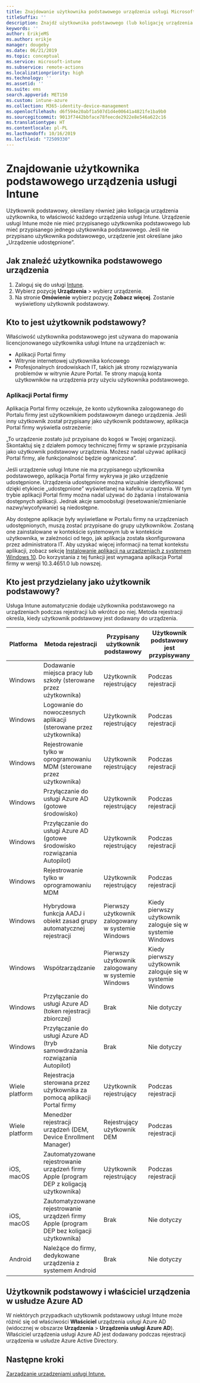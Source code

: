 ```yaml
---
title: Znajdowanie użytkownika podstawowego urządzenia usługi Microsoft Intune.
titleSuffix: ''
description: Znajdź użytkownika podstawowego (lub koligację urządzenia użytkownika) urządzenia usługi Intune.
keywords: ''
author: ErikjeMS
ms.author: erikje
manager: dougeby
ms.date: 06/21/2019
ms.topic: conceptual
ms.service: microsoft-intune
ms.subservice: remote-actions
ms.localizationpriority: high
ms.technology: ''
ms.assetid: ''
ms.suite: ems
search.appverid: MET150
ms.custom: intune-azure
ms.collection: M365-identity-device-management
ms.openlocfilehash: d6f594e20abf1a507d1d4e00641a4821fe1ba9b0
ms.sourcegitcommit: 9013f7442bbface78feecde2922e8e546a622c16
ms.translationtype: HT
ms.contentlocale: pl-PL
ms.lasthandoff: 10/16/2019
ms.locfileid: "72509330"
---
```

# <a name="find-the-primary-user-of-an-intune-device"></a>Znajdowanie użytkownika podstawowego urządzenia usługi Intune

Użytkownik podstawowy, określany również jako koligacja urządzenia użytkownika, to właściwość każdego urządzenia usługi Intune. Urządzenie usługi Intune może nie mieć przypisanego użytkownika podstawowego lub mieć przypisanego jednego użytkownika podstawowego. Jeśli nie przypisano użytkownika podstawowego, urządzenie jest określane jako „Urządzenie udostępnione”.

## <a name="how-to-find-a-devices-primary-user"></a>Jak znaleźć użytkownika podstawowego urządzenia

1. Zaloguj się do usługi [Intune](https://go.microsoft.com/fwlink/?linkid=2090973).
2. Wybierz pozycję **Urządzenia** > wybierz urządzenie.
3. Na stronie **Omówienie** wybierz pozycję **Zobacz więcej**. Zostanie wyświetlony użytkownik podstawowy.

## <a name="what-is-the-primary-user"></a>Kto to jest użytkownik podstawowy?
Właściwość użytkownika podstawowego jest używana do mapowania licencjonowanego użytkownika usługi Intune na urządzeniach w:
- Aplikacji Portal firmy
- Witrynie internetowej użytkownika końcowego
- Profesjonalnych środowiskach IT, takich jak strony rozwiązywania problemów w witrynie Azure Portal. Te strony mapują konta użytkowników na urządzenia przy użyciu użytkownika podstawowego.    

### <a name="company-portal-app"></a>Aplikacji Portal firmy
Aplikacja Portal firmy oczekuje, że konto użytkownika zalogowanego do Portalu firmy jest użytkownikiem podstawowym danego urządzenia. Jeśli inny użytkownik został przypisany jako użytkownik podstawowy, aplikacja Portal firmy wyświetla ostrzeżenie:

„To urządzenie zostało już przypisane do kogoś w Twojej organizacji. Skontaktuj się z działem pomocy technicznej firmy w sprawie przypisania jako użytkownik podstawowy urządzenia. Możesz nadal używać aplikacji Portal firmy, ale funkcjonalność będzie ograniczona”.

Jeśli urządzenie usługi Intune nie ma przypisanego użytkownika podstawowego, aplikacja Portal firmy wykrywa je jako urządzenie udostępnione. Urządzenia udostępnione można wizualnie identyfikować dzięki etykiecie „udostępnione” wyświetlanej na kafelku urządzenia. W tym trybie aplikacji Portal firmy można nadal używać do żądania i instalowania dostępnych aplikacji. Jednak akcje samoobsługi (resetowanie/zmienianie nazwy/wycofywanie) są niedostępne.  

Aby dostępne aplikacje były wyświetlane w Portalu firmy na urządzeniach udostępnionych, muszą zostać przypisane do grupy użytkowników. Zostaną one zainstalowane w kontekście systemowym lub w kontekście użytkownika, w zależności od tego, jak aplikacja została skonfigurowana przez administratora IT. Aby uzyskać więcej informacji na temat kontekstu aplikacji, zobacz sekcję [Instalowanie aplikacji na urządzeniach z systemem Windows 10](../apps/apps-windows-10-app-deploy.md). Do korzystania z tej funkcji jest wymagana aplikacja Portal firmy w wersji 10.3.4651.0 lub nowszej.


## <a name="who-is-assigned-as-the-primary-user"></a>Kto jest przydzielany jako użytkownik podstawowy?
Usługa Intune automatycznie dodaje użytkownika podstawowego na urządzeniach podczas rejestracji lub wkrótce po niej. Metoda rejestracji określa, kiedy użytkownik podstawowy jest dodawany do urządzenia.

| Platforma | Metoda rejestracji | Przypisany użytkownik podstawowy | Użytkownik podstawowy jest przypisywany |
| ---- | ---- | ---- | ---- |
| Windows | Dodawanie miejsca pracy lub szkoły (sterowane przez użytkownika) | Użytkownik rejestrujący | Podczas rejestracji |   
| Windows | Logowanie do nowoczesnych aplikacji (sterowane przez użytkownika) | Użytkownik rejestrujący | Podczas rejestracji | 
| Windows | Rejestrowanie tylko w oprogramowaniu MDM (sterowane przez użytkownika) | Użytkownik rejestrujący | Podczas rejestracji | 
| Windows | Przyłączanie do usługi Azure AD (gotowe środowisko) | Użytkownik rejestrujący | Podczas rejestracji | 
| Windows | Przyłączanie do usługi Azure AD (gotowe środowisko rozwiązania Autopilot) | Użytkownik rejestrujący | Podczas rejestracji | 
| Windows | Rejestrowanie tylko w oprogramowaniu MDM | Użytkownik rejestrujący | Podczas rejestracji | 
| Windows | Hybrydowa funkcja AADJ i obiekt zasad grupy automatycznej rejestracji | Pierwszy użytkownik zalogowany w systemie Windows | Kiedy pierwszy użytkownik zaloguje się w systemie Windows| 
| Windows | Współzarządzanie | Pierwszy użytkownik zalogowany w systemie Windows | Kiedy pierwszy użytkownik zaloguje się w systemie Windows | 
| Windows | Przyłączanie do usługi Azure AD (token rejestracji zbiorczej) | Brak | Nie dotyczy | 
| Windows | Przyłączanie do usługi Azure AD (tryb samowdrażania rozwiązania Autopilot) | Brak | Nie dotyczy | 
| Wiele platform | Rejestracja sterowana przez użytkownika za pomocą aplikacji Portal firmy | Użytkownik rejestrujący | Podczas rejestracji |
| Wiele platform | Menedżer rejestracji urządzeń (DEM, Device Enrollment Manager) | Rejestrujący użytkownik DEM | Podczas rejestracji |
| iOS, macOS | Zautomatyzowane rejestrowanie urządzeń firmy Apple (program DEP z koligacją użytkownika) | Użytkownik rejestrujący | Podczas rejestracji |
| iOS, macOS | Zautomatyzowane rejestrowanie urządzeń firmy Apple (program DEP bez koligacji użytkownika) | Brak | Nie dotyczy |
| Android | Należące do firmy, dedykowane urządzenia z systemem Android | Brak | Nie dotyczy |

## <a name="primary-user-and-azure-ad-device-owner"></a>Użytkownik podstawowy i właściciel urządzenia w usłudze Azure AD
W niektórych przypadkach użytkownik podstawowy usługi Intune może różnić się od właściwości **Właściciel** urządzenia usługi Azure AD (widocznej w obszarze **Urządzenia** > **Urządzenia usługi Azure AD**). Właściciel urządzenia usługi Azure AD jest dodawany podczas rejestracji urządzenia w usłudze Azure Active Directory.

## <a name="next-steps"></a>Następne kroki
[Zarządzanie urządzeniami usługi Intune.](device-management.md)
